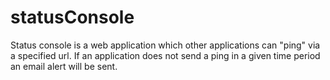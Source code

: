 # statusConsole

Status console is a web application which other applications can "ping" via a specified url.  If an application does not send a ping in a given time period an email alert will be sent.
